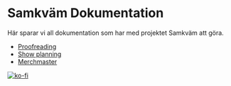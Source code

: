 # Samkväm Dokumentation 

Här sparar vi all dokumentation som har med projektet Samkväm att göra.    

* [Proofreading](https://samkvam.github.io/docs/korrekturtittning)   
* [Show planning](https://samkvam.github.io/docs/show_planning)
* [Merchmaster](https://samkvam.github.io/docs/merchmaster)   


[![ko-fi](https://ko-fi.com/img/githubbutton_sm.svg)](https://ko-fi.com/X8X3KD8QW)   

